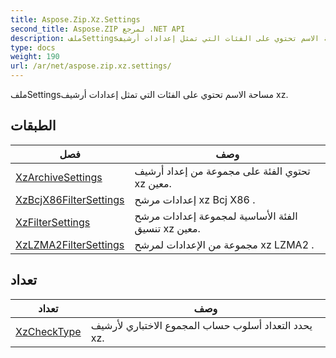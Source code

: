 ```yaml
---
title: Aspose.Zip.Xz.Settings
second_title: Aspose.ZIP لمرجع .NET API
description: ملفSettingsمساحة الاسم تحتوي على الفئات التي تمثل إعدادات أرشيف xz.
type: docs
weight: 190
url: /ar/net/aspose.zip.xz.settings/
---
```

ملفSettingsمساحة الاسم تحتوي على الفئات التي تمثل إعدادات أرشيف xz.

## الطبقات

| فصل | وصف |
| --- | --- |
| [XzArchiveSettings](./xzarchivesettings/) | تحتوي الفئة على مجموعة من إعداد أرشيف xz معين. |
| [XzBcjX86FilterSettings](./xzbcjx86filtersettings/) | إعدادات مرشح xz Bcj X86 . |
| [XzFilterSettings](./xzfiltersettings/) | الفئة الأساسية لمجموعة إعدادات مرشح تنسيق xz معين. |
| [XzLZMA2FilterSettings](./xzlzma2filtersettings/) | مجموعة من الإعدادات لمرشح xz LZMA2 . |
## تعداد

| تعداد | وصف |
| --- | --- |
| [XzCheckType](./xzchecktype/) | يحدد التعداد أسلوب حساب المجموع الاختباري لأرشيف xz. |


